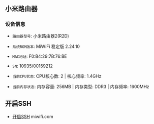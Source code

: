 ## 小米路由器


### 设备信息

* `路由器型号`: 小米路由器2(R2D)
* `系统ROM版本`: MiWiFi 稳定版 2.24.10
* `MAC地址`: F0:B4:29:7B:76:BE
* `SN`: 10935/00159212


* `当前CPU状态`:  CPU核心数: 2 | 核心频率: 1.4GHz 
* `当前内存状态`: 内存容量: 256MB | 内存类型: DDR3 | 内存频率: 1600MHz

## 开启SSH

* [开启SSH](https://d.miwifi.com/rom/ssh)
miwifi.com
